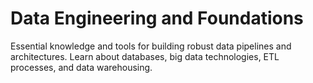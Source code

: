 # Data Engineering and Foundations
Essential knowledge and tools for building robust data pipelines and architectures. Learn about databases, big data technologies, ETL processes, and data warehousing.